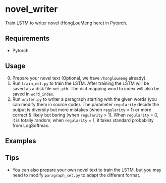 # novel_writer
Train LSTM to writer novel (HongLouMeng here) in Pytorch.

## Requirements
* Pytorch

## Usage
0. Prepare your novel text (Optional, we have `/hongloumeng` already).
1. Run `train_net.py` to train the LSTM. After training the LSTM will be saved as a disk file `net.pth`. The dict mapping word to index will also be saved in `word_index`.
2. Run `writer.py` to writer a paragraph starting with the given words (you can modify them in source code). The parameter `regularity` decide the output is diversity but more mistakes (when `regularity` < 1) or more correct & likely but boring (when `regularity` > 1). When `regularity` = 0, it is totally random; when `regularity` = 1, it takes standard probability from LogSoftmax.

## Examples

## Tips
* You can also prepare your own novel text to train the LSTM, but you may need to modify `paragraph_set.py` to adapt the different format.
